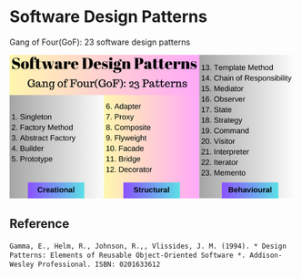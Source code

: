 # Software Design Patterns
Gang of Four(GoF): 23 software design patterns


![Software Design Patterns](https://raw.githubusercontent.com/sumukus/software-design-patterns/dff1caa538d7b4c55280a9d15bc7fb7cd76bc244/software%20design%20patterns.png)

## Reference
```
Gamma, E., Helm, R., Johnson, R.,, Vlissides, J. M. (1994). * Design Patterns: Elements of Reusable Object-Oriented Software *. Addison-Wesley Professional. ISBN: 0201633612
```
